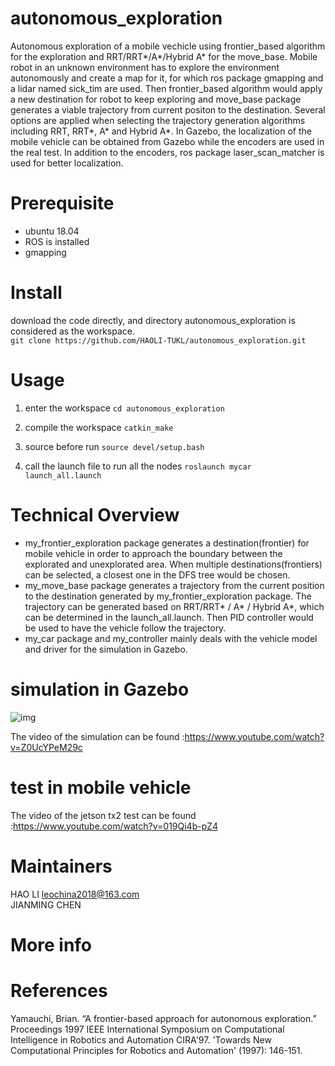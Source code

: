 # autonomous_exploration
Autonomous exploration of a mobile vechicle using frontier_based algorithm for the exploration and RRT/RRT*/A*/Hybrid A* for the move_base. Mobile robot in an unknown environment has to explore the environment autonomously and create a map for it, for which ros package gmapping and a lidar named sick_tim are used. Then frontier_based algorithm would apply a new destination for robot to keep exploring and move_base package generates a viable trajectory from current positon to the destination. Several options are applied when selecting the trajectory generation algorithms including RRT, RRT*, A* and Hybrid A*.
In Gazebo, the localization of the mobile vehicle can be obtained from Gazebo while the encoders are used in the real test. In addition to the encoders, ros package laser_scan_matcher is used for better localization.

# Prerequisite
- ubuntu 18.04
- ROS is installed
- gmapping

# Install
download the code directly, and directory autonomous_exploration is considered as the workspace.    
`git clone https://github.com/HAOLI-TUKL/autonomous_exploration.git`       

# Usage
1. enter the workspace
`cd autonomous_exploration`    

2. compile the workspace
`catkin_make`     

3. source before run
`source devel/setup.bash`  

4. call the launch file to run all the nodes
`roslaunch mycar launch_all.launch`

# Technical Overview
* my_frontier_exploration package generates a destination(frontier) for mobile vehicle in order to approach the boundary between the explorated and unexplorated area. When multiple destinations(frontiers) can be selected, a closest one in the DFS tree would be chosen.
* my_move_base package generates a trajectory from the current position to the destination generated by my_frontier_exploration package. The trajectory can be generated based on RRT/RRT* / A* / Hybrid A*, which can be determined in the launch_all.launch. Then PID controller would be used to have the vehicle follow the trajectory.
* my_car package and my_controller mainly deals with the vehicle model and driver for the simulation in Gazebo.
# simulation in Gazebo 

![img](https://github.com/HAOLI-TUKL/autonomous_exploration/blob/master/images/simulation.gif)

The video of the simulation can be found :https://www.youtube.com/watch?v=Z0UcYPeM29c 
# test in mobile vehicle
The video of the jetson tx2 test can be found :https://www.youtube.com/watch?v=019Qi4b-pZ4   
# Maintainers
HAO LI leochina2018@163.com     
JIANMING CHEN
# More info

# References
Yamauchi, Brian. “A frontier-based approach for autonomous exploration.” Proceedings 1997 IEEE International Symposium on Computational Intelligence in Robotics and Automation CIRA'97. 'Towards New Computational Principles for Robotics and Automation' (1997): 146-151.
